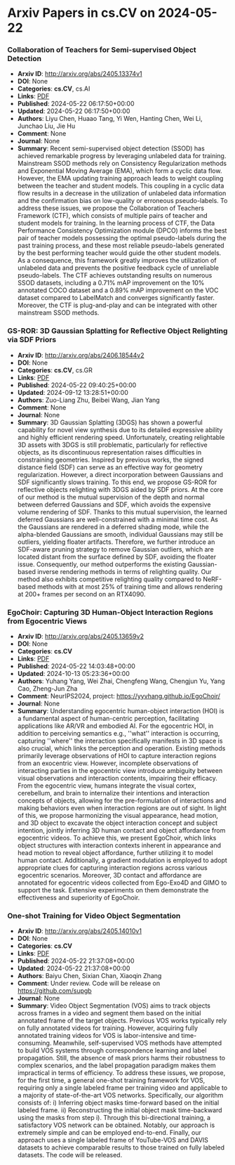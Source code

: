 # Arxiv Papers in cs.CV on 2024-05-22
### Collaboration of Teachers for Semi-supervised Object Detection
- **Arxiv ID**: http://arxiv.org/abs/2405.13374v1
- **DOI**: None
- **Categories**: **cs.CV**, cs.AI
- **Links**: [PDF](http://arxiv.org/pdf/2405.13374v1)
- **Published**: 2024-05-22 06:17:50+00:00
- **Updated**: 2024-05-22 06:17:50+00:00
- **Authors**: Liyu Chen, Huaao Tang, Yi Wen, Hanting Chen, Wei Li, Junchao Liu, Jie Hu
- **Comment**: None
- **Journal**: None
- **Summary**: Recent semi-supervised object detection (SSOD) has achieved remarkable progress by leveraging unlabeled data for training. Mainstream SSOD methods rely on Consistency Regularization methods and Exponential Moving Average (EMA), which form a cyclic data flow. However, the EMA updating training approach leads to weight coupling between the teacher and student models. This coupling in a cyclic data flow results in a decrease in the utilization of unlabeled data information and the confirmation bias on low-quality or erroneous pseudo-labels. To address these issues, we propose the Collaboration of Teachers Framework (CTF), which consists of multiple pairs of teacher and student models for training. In the learning process of CTF, the Data Performance Consistency Optimization module (DPCO) informs the best pair of teacher models possessing the optimal pseudo-labels during the past training process, and these most reliable pseudo-labels generated by the best performing teacher would guide the other student models. As a consequence, this framework greatly improves the utilization of unlabeled data and prevents the positive feedback cycle of unreliable pseudo-labels. The CTF achieves outstanding results on numerous SSOD datasets, including a 0.71% mAP improvement on the 10% annotated COCO dataset and a 0.89% mAP improvement on the VOC dataset compared to LabelMatch and converges significantly faster. Moreover, the CTF is plug-and-play and can be integrated with other mainstream SSOD methods.



### GS-ROR: 3D Gaussian Splatting for Reflective Object Relighting via SDF Priors
- **Arxiv ID**: http://arxiv.org/abs/2406.18544v2
- **DOI**: None
- **Categories**: **cs.CV**, cs.GR
- **Links**: [PDF](http://arxiv.org/pdf/2406.18544v2)
- **Published**: 2024-05-22 09:40:25+00:00
- **Updated**: 2024-09-12 13:28:51+00:00
- **Authors**: Zuo-Liang Zhu, Beibei Wang, Jian Yang
- **Comment**: None
- **Journal**: None
- **Summary**: 3D Gaussian Splatting (3DGS) has shown a powerful capability for novel view synthesis due to its detailed expressive ability and highly efficient rendering speed. Unfortunately, creating relightable 3D assets with 3DGS is still problematic, particularly for reflective objects, as its discontinuous representation raises difficulties in constraining geometries. Inspired by previous works, the signed distance field (SDF) can serve as an effective way for geometry regularization. However, a direct incorporation between Gaussians and SDF significantly slows training. To this end, we propose GS-ROR for reflective objects relighting with 3DGS aided by SDF priors. At the core of our method is the mutual supervision of the depth and normal between deferred Gaussians and SDF, which avoids the expensive volume rendering of SDF. Thanks to this mutual supervision, the learned deferred Gaussians are well-constrained with a minimal time cost. As the Gaussians are rendered in a deferred shading mode, while the alpha-blended Gaussians are smooth, individual Gaussians may still be outliers, yielding floater artifacts. Therefore, we further introduce an SDF-aware pruning strategy to remove Gaussian outliers, which are located distant from the surface defined by SDF, avoiding the floater issue. Consequently, our method outperforms the existing Gaussian-based inverse rendering methods in terms of relighting quality. Our method also exhibits competitive relighting quality compared to NeRF-based methods with at most 25% of training time and allows rendering at 200+ frames per second on an RTX4090.



### EgoChoir: Capturing 3D Human-Object Interaction Regions from Egocentric Views
- **Arxiv ID**: http://arxiv.org/abs/2405.13659v2
- **DOI**: None
- **Categories**: **cs.CV**
- **Links**: [PDF](http://arxiv.org/pdf/2405.13659v2)
- **Published**: 2024-05-22 14:03:48+00:00
- **Updated**: 2024-10-13 05:23:36+00:00
- **Authors**: Yuhang Yang, Wei Zhai, Chengfeng Wang, Chengjun Yu, Yang Cao, Zheng-Jun Zha
- **Comment**: NeurIPS2024, project: https://yyvhang.github.io/EgoChoir/
- **Journal**: None
- **Summary**: Understanding egocentric human-object interaction (HOI) is a fundamental aspect of human-centric perception, facilitating applications like AR/VR and embodied AI. For the egocentric HOI, in addition to perceiving semantics e.g., ''what'' interaction is occurring, capturing ''where'' the interaction specifically manifests in 3D space is also crucial, which links the perception and operation. Existing methods primarily leverage observations of HOI to capture interaction regions from an exocentric view. However, incomplete observations of interacting parties in the egocentric view introduce ambiguity between visual observations and interaction contents, impairing their efficacy. From the egocentric view, humans integrate the visual cortex, cerebellum, and brain to internalize their intentions and interaction concepts of objects, allowing for the pre-formulation of interactions and making behaviors even when interaction regions are out of sight. In light of this, we propose harmonizing the visual appearance, head motion, and 3D object to excavate the object interaction concept and subject intention, jointly inferring 3D human contact and object affordance from egocentric videos. To achieve this, we present EgoChoir, which links object structures with interaction contexts inherent in appearance and head motion to reveal object affordance, further utilizing it to model human contact. Additionally, a gradient modulation is employed to adopt appropriate clues for capturing interaction regions across various egocentric scenarios. Moreover, 3D contact and affordance are annotated for egocentric videos collected from Ego-Exo4D and GIMO to support the task. Extensive experiments on them demonstrate the effectiveness and superiority of EgoChoir.



### One-shot Training for Video Object Segmentation
- **Arxiv ID**: http://arxiv.org/abs/2405.14010v1
- **DOI**: None
- **Categories**: **cs.CV**
- **Links**: [PDF](http://arxiv.org/pdf/2405.14010v1)
- **Published**: 2024-05-22 21:37:08+00:00
- **Updated**: 2024-05-22 21:37:08+00:00
- **Authors**: Baiyu Chen, Sixian Chan, Xiaoqin Zhang
- **Comment**: Under review. Code will be release on https://github.com/supgb
- **Journal**: None
- **Summary**: Video Object Segmentation (VOS) aims to track objects across frames in a video and segment them based on the initial annotated frame of the target objects. Previous VOS works typically rely on fully annotated videos for training. However, acquiring fully annotated training videos for VOS is labor-intensive and time-consuming. Meanwhile, self-supervised VOS methods have attempted to build VOS systems through correspondence learning and label propagation. Still, the absence of mask priors harms their robustness to complex scenarios, and the label propagation paradigm makes them impractical in terms of efficiency. To address these issues, we propose, for the first time, a general one-shot training framework for VOS, requiring only a single labeled frame per training video and applicable to a majority of state-of-the-art VOS networks. Specifically, our algorithm consists of: i) Inferring object masks time-forward based on the initial labeled frame. ii) Reconstructing the initial object mask time-backward using the masks from step i). Through this bi-directional training, a satisfactory VOS network can be obtained. Notably, our approach is extremely simple and can be employed end-to-end. Finally, our approach uses a single labeled frame of YouTube-VOS and DAVIS datasets to achieve comparable results to those trained on fully labeled datasets. The code will be released.



